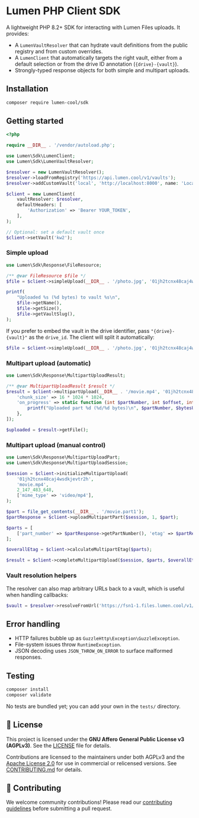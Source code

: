 # Lumen PHP Client SDK

A lightweight PHP 8.2+ SDK for interacting with Lumen Files uploads. It provides:

* A `LumenVaultResolver` that can hydrate vault definitions from the public registry and from custom overrides.
* A `LumenClient` that automatically targets the right vault, either from a default selection or from the drive ID annotation (`{drive}-{vault}`).
* Strongly-typed response objects for both simple and multipart uploads.

## Installation

```bash
composer require lumen-cool/sdk
```

## Getting started

```php
<?php

require __DIR__ . '/vendor/autoload.php';

use Lumen\Sdk\LumenClient;
use Lumen\Sdk\LumenVaultResolver;

$resolver = new LumenVaultResolver();
$resolver->loadFromRegistry('https://api.lumen.cool/v1/vaults');
$resolver->addCustomVault('local', 'http://localhost:8000', name: 'Local development');

$client = new LumenClient(
    vaultResolver: $resolver,
    defaultHeaders: [
        'Authorization' => 'Bearer YOUR_TOKEN',
    ],
);

// Optional: set a default vault once
$client->setVault('kw2');
```

### Simple upload

```php
use Lumen\Sdk\Response\FileResource;

/** @var FileResource $file */
$file = $client->simpleUpload(__DIR__ . '/photo.jpg', '01jh2tcnx48caj4wsdkjevtr2h');

printf(
    "Uploaded %s (%d bytes) to vault %s\n",
    $file->getName(),
    $file->getSize(),
    $file->getVaultSlug(),
);
```

If you prefer to embed the vault in the drive identifier, pass `"{drive}-{vault}"` as the `drive_id`. The client will split it automatically:

```php
$file = $client->simpleUpload(__DIR__ . '/photo.jpg', '01jh2tcnx48caj4wsdkjevtr2h-kw2');
```

### Multipart upload (automatic)

```php
use Lumen\Sdk\Response\MultipartUploadResult;

/** @var MultipartUploadResult $result */
$result = $client->multipartUpload(__DIR__ . '/movie.mp4', '01jh2tcnx48caj4wsdkjevtr2h', [
    'chunk_size' => 16 * 1024 * 1024,
    'on_progress' => static function (int $partNumber, int $offset, int $bytesUploaded, int $totalBytes): void {
        printf("Uploaded part %d (%d/%d bytes)\n", $partNumber, $bytesUploaded, $totalBytes);
    },
]);

$uploaded = $result->getFile();
```

### Multipart upload (manual control)

```php
use Lumen\Sdk\Response\MultipartUploadPart;
use Lumen\Sdk\Response\MultipartUploadSession;

$session = $client->initializeMultipartUpload(
    '01jh2tcnx48caj4wsdkjevtr2h',
    'movie.mp4',
    2_147_483_648,
    ['mime_type' => 'video/mp4'],
);

$part = file_get_contents(__DIR__ . '/movie.part1');
$partResponse = $client->uploadMultipartPart($session, 1, $part);

$parts = [
    ['part_number' => $partResponse->getPartNumber(), 'etag' => $partResponse->getEtag()],
];

$overallEtag = $client->calculateMultipartEtag($parts);

$result = $client->completeMultipartUpload($session, $parts, $overallEtag);
```

### Vault resolution helpers

The resolver can also map arbitrary URLs back to a vault, which is useful when handling callbacks:

```php
$vault = $resolver->resolveFromUrl('https://fsn1-1.files.lumen.cool/v1/files');
```

## Error handling

* HTTP failures bubble up as `GuzzleHttp\Exception\GuzzleException`.
* File-system issues throw `RuntimeException`.
* JSON decoding uses `JSON_THROW_ON_ERROR` to surface malformed responses.

## Testing

```bash
composer install
composer validate
```

No tests are bundled yet; you can add your own in the `tests/` directory.

## 📄 License

This project is licensed under the **GNU Affero General Public License v3 (AGPLv3)**. See the [LICENSE](./LICENSE) file
for details.

Contributions are licensed to the maintainers under both AGPLv3 and the [Apache License 2.0](./LICENSE-maintainers) for
use in commercial or relicensed versions. See [CONTRIBUTING.md](./CONTRIBUTING.md) for details.

## 🤝 Contributing

We welcome community contributions! Please read our [contributing guidelines](./CONTRIBUTING.md) before submitting a
pull request.
